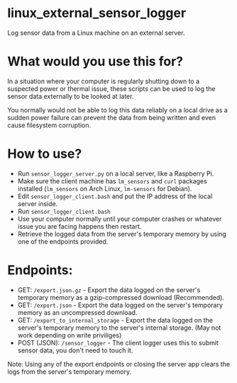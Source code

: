 # linux_external_sensor_logger
Log sensor data from a Linux machine on an external server.

# What would you use this for?
In a situation where your computer is regularly shutting down to a suspected power or thermal issue, 
these scripts can be used to log the sensor data externally to be looked at later.  

You normally would not be able to log this data reliably on a local drive as a sudden power failure can prevent 
the data from being written and even cause filesystem corruption.

# How to use?
- Run `sensor_logger_server.py` on a local server, like a Raspberry Pi.
- Make sure the client machine has `lm_sensors` and `curl` packages installed (`lm_sensors` on Arch Linux, `lm-sensors` for Debian).
- Edit `sensor_logger_client.bash` and put the IP address of the local server inside.
- Run `sensor_logger_client.bash`
- Use your computer normally until your computer crashes or whatever issue you are facing happens then restart.
- Retrieve the logged data from the server's temporary memory by using one of the endpoints provided.

# Endpoints:
- GET: `/export.json.gz` - Export the data logged on the server's temporary memory as a gzip-compressed download (Recommended).
- GET: `/export.json` - Export the data logged on the server's temporary memory as an uncompressed download.
- GET: `/export_to_internal_storage` - Export the data logged on the server's temporary memory to the server's internal storage. (May not work depending on write priviliges)
- POST (JSON): `/sensor_logger` - The client logger uses this to submit sensor data, you don't need to touch it.

Note: Using any of the export endpoints or closing the server app clears the logs from the server's temporary memory.
